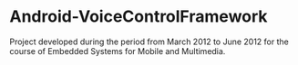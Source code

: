 # Android-VoiceControlFramework
Project developed during the period from March 2012 to June 2012 for the course of Embedded Systems for Mobile and Multimedia.
